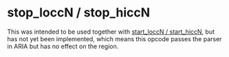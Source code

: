 ---
---
# stop_loccN / stop_hiccN

This was intended to be used together with [start_loccN / start_hiccN](start_lo_hiccN),
but has not yet been implemented, which means this opcode passes the parser in
ARIA but has no effect on the region.
